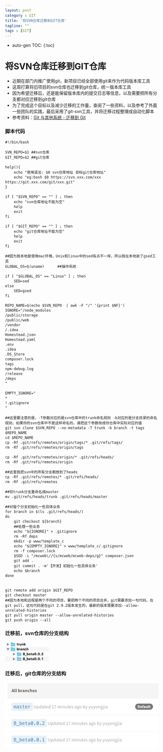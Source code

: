 ```yaml
---
layout: post
category : GIT
title: '将SVN仓库迁移到GIT仓库'
tagline: ""
tags : [GIT]
---
```

* auto-gen TOC:
{:toc}

# 将SVN仓库迁移到GIT仓库
* 近期在部门内推广使用git，新项目已经全部使用git来作为代码版本库工具
* 这周打算将旧项目的svn仓库也迁移到git仓库，统一版本库工具
* 因为希望迁移后，还是能保留版本库内的提交日志等信息，以及需要把所有分支都对应迁移到git仓库
* 为了完成这个目标以及减少迁移的工作量，查阅了一些资料，以及参考了外面一些团队的实践，最后采用了git-svn工具，并将迁移过程整理成自动化脚本
* 参考资料：[Git 与其他系统 - 迁移到 Git](https://git-scm.com/book/zh/v2/Git-%E4%B8%8E%E5%85%B6%E4%BB%96%E7%B3%BB%E7%BB%9F-%E8%BF%81%E7%A7%BB%E5%88%B0-Git)

### 脚本代码

```
#!/bin/bash

SVN_REPO=$1 ##svn仓库
GIT_REPO=$2 ##git仓库

help(){
    echo "使用语法: $0 svn仓库地址 目标git仓库地址"
    echo "eg:bash $0 https://svn.xxx.com/xxx https://git.xxx.com/git/xxx.git"
}

if [ "$SVN_REPO" == "" ] ; then
    echo "svn仓库地址不能为空"
    help
    exit
fi

if [ "$GIT_REPO" == "" ] ; then
    echo "git仓库地址不能为空"
    help
    exit
fi

##因为我本地是使用mac环境，Unix和linux中的sed有点不一样，所以我在本地装了gsed工具
GLOBAL_OS=$(uname)      ##操作系统

if [ "$GLOBAL_OS" == "Linux" ] ; then
    SED=sed
else
    SED=gsed
fi

REPO_NAME=$(echo $SVN_REPO  | awk -F "/" '{print $NF}')
IGNORE="/node_modules
/public/storage
/public/web
/vendor
/.idea
Homestead.json
Homestead.yaml
.env
.idea
.DS_Store
composer.lock
tags
npm-debug.log
/release
/deps
"

EMPTY_IGNORE="
*
!.gitignore
"

##这里要注意的是，-T参数对应的是svn仓库中的trunk命名规则 -b对应的是分支目录的命名规则，如果你的svn仓库中不是这样命名的，请把这个参数改成你仓库中实际对应的值
git svn clone $SVN_REPO --no-metadata -T trunk -b branch -t tags $REPO_NAME
cd $REPO_NAME
cp -Rf .git/refs/remotes/origin/tags/* .git/refs/tags/
rm -Rf .git/refs/remotes/origin/tags

cp -Rf .git/refs/remotes/origin/* .git/refs/heads/
rm -Rf .git/refs/remotes/origin

##这里我把svn中的所有分支都放到了heads
cp -Rf .git/refs/remotes/* .git/refs/heads/
rm -Rf .git/refs/remotes

##将trunk分支重命名成master
mv .git/refs/heads/trunk .git/refs/heads/master

##对每个分支初始化一些具体业务
for branch in $(ls .git/refs/heads/)
do
    git checkout ${branch}
    ##处理一些业务
    echo "${IGNORE}" > .gitignore
    rm -Rf deps
    mkdir -p www/template_c
    echo "${EMPTY_IGNORE}" > www/template_c/.gitignore
    rm -f composer.lock
    $SED -i "/mcweb\//{s/mcweb/mcweb-deps/g}" composer.json
    git add .
    git commit . -m'【开发】初始化一些具体业务'
    echo $branch
done


git remote add origin $GIT_REPO
git checkout master
##因为本地和远程是两个不同的项目，要把两个不同的项目合并，git需要添加一句代码，在git pull，这句代码是在git 2.9.2版本发生的，最新的版本需要添加--allow-unrelated-histories
git pull origin master --allow-unrelated-histories
git push origin --all

```

### 迁移前，svn仓库的分支结构
![](/images/post/14930268442268.jpg)
### 迁移后，git仓库的分支结构
![](/images/post/14930269454241.jpg)


